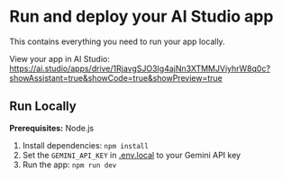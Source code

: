 # Run and deploy your AI Studio app

This contains everything you need to run your app locally.

View your app in AI Studio: https://ai.studio/apps/drive/1RjavgSJO3Ig4ajNn3XTMMJViyhrW8q0c?showAssistant=true&showCode=true&showPreview=true

## Run Locally

**Prerequisites:**  Node.js


1. Install dependencies:
   `npm install`
2. Set the `GEMINI_API_KEY` in [.env.local](.env.local) to your Gemini API key
3. Run the app:
   `npm run dev`
